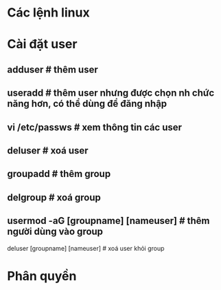 # Các lệnh linux

# Cài đặt user
adduser <nameuser>  # thêm user 
-----------------
useradd <nameuser>  # thêm user nhưng được chọn nh chức năng hơn, có thể dùng để đăng nhập 
-----------------
vi /etc/passws      # xem thông tin các user
-----------------
deluser <nameuser>  # xoá user
-----------------
groupadd <namegroup>    # thêm group
-----------------
delgroup <namegroup>    # xoá group
-----------------
usermod -aG [groupname] [nameuser] # thêm người dùng vào group
-----------------
deluser [groupname] [nameuser]      # xoá user khỏi group


# Phân quyền
